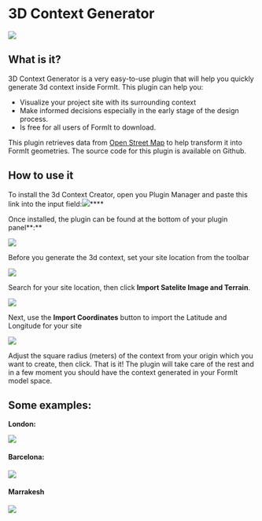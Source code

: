 # 3D Context Generator

![](../../.gitbook/assets/g7.gif)

## What is it?

3D Context Generator is a very easy-to-use plugin that will help you quickly generate 3d context inside FormIt. This plugin can help you:

* Visualize your project site with its surrounding context
* Make informed decisions especially in the early stage of the design process.
* Is free for all users of FormIt to download.&#x20;

This plugin retrieves data from [Open Street Map](https://www.openstreetmap.org/about) to help transform it into FormIt geometries. The source code for this plugin is available on Github.&#x20;

## How to use it

To install the 3d Context Creator, open you Plugin Manager and paste this link into the input field:![](<../../.gitbook/assets/image (18).png>)****

Once installed, the plugin can be found at the bottom of your plugin panel**:**

![](<../../.gitbook/assets/image (20).png>)

Before you generate the 3d context, set your site location from the toolbar

![](<../../.gitbook/assets/image (21).png>)

Search for your site location, then click **Import Satelite Image and Terrain**.

![](<../../.gitbook/assets/image (22).png>)

Next, use the **Import Coordinates** button to import the Latitude and Longitude for your site

![](<../../.gitbook/assets/image (23).png>)

Adjust the square radius (meters) of the context from your origin which you want to create, then click. That is it! The plugin will take care of the rest and in a few moment you should have the context generated in your FormIt model space.

## **Some examples:**

**London:**

![](<../../.gitbook/assets/image (19) (1).png>)

#### **Barcelona:**

![](<../../.gitbook/assets/image (15).png>)

#### Marrakesh

![](<../../.gitbook/assets/image (22) (1).png>)

